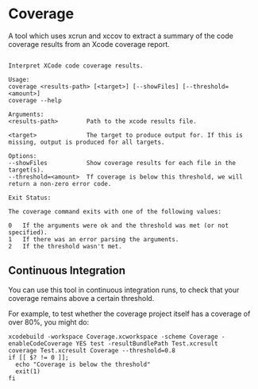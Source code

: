 # Coverage

A tool which uses xcrun and xccov to extract a summary of the code coverage results from an Xcode coverage report.

```

Interpret XCode code coverage results.

Usage:
coverage <results-path> [<target>] [--showFiles] [--threshold=<amount>]
coverage --help

Arguments:
<results-path>        Path to the xcode results file.

<target>              The target to produce output for. If this is missing, output is produced for all targets.

Options:
--showFiles           Show coverage results for each file in the target(s).
--threshold=<amount>  Tf coverage is below this threshold, we will return a non-zero error code.

Exit Status:

The coverage command exits with one of the following values:

0   If the arguments were ok and the threshold was met (or not specified).
1   If there was an error parsing the arguments.
2   If the threshold wasn't met.

```

## Continuous Integration

You can use this tool in continuous integration runs, to check that your coverage remains above a certain threshold.

For example, to test whether the coverage project itself has a coverage of over 80%, you might do:

```
xcodebuild -workspace Coverage.xcworkspace -scheme Coverage -enableCodeCoverage YES test -resultBundlePath Test.xcresult
coverage Test.xcresult Coverage --threshold=0.8
if [[ $? != 0 ]];
  echo "Coverage is below the threshold"
  exit(1)
fi
```
